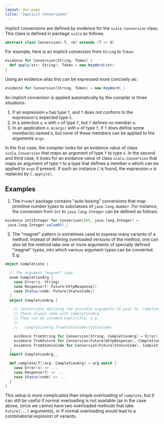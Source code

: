 ```yaml
---
layout: doc-page
title: "Implicit Conversions"
---
```


Implicit conversions are defined by evidence for the `scala.Conversion` class.
This class is defined in package `scala` as follows:
```scala
abstract class Conversion[-T, +U] extends (T => U)
```
For example, here is an implicit conversion from `String` to `Token`:
```scala
evidence for Conversion[String, Token] {
  def apply(str: String): Token = new KeyWord(str)
}
```
Using an evidence alias this can be expressed more concisely as:
```scala
evidence for Conversion[String, Token] = new KeyWord(_)
```
An implicit conversion is applied automatically by the compiler in three situations:

1. If an expression `e` has type `T`, and `T` does not conform to the expression's expected type `S`.
2. In a selection `e.m` with `e` of type `T`, but `T` defines no member `m`.
3. In an application `e.m(args)` with `e` of type `T`, if `T` does define
   some member(s) named `m`, but none of these members can be applied to the arguments `args`.

In the first case, the compiler looks for an evidence value of class
`scala.Conversion` that maps an argument of type `T` to type `S`. In the second and third
case, it looks for an evidance value  of class `scala.Conversion` that maps an argument of type `T`
to a type that defines a member `m` which can be applied to `args` if present.
If such an instance `C` is found, the expression `e` is replaced by `C.apply(e)`.

## Examples

1. The `Predef` package contains "auto-boxing" conversions that map
primitive number types to subclasses of `java.lang.Number`. For instance, the
conversion from `Int` to `java.lang.Integer` can be defined as follows:
```scala
evidence int2Integer for Conversion[Int, java.lang.Integer] =
 java.lang.Integer.valueOf(_)
```

2. The "magnet" pattern is sometimes used to express many variants of a method. Instead of defining overloaded versions of the method, one can also let the method take one or more arguments of specially defined "magnet" types, into which various argument types can be converted. E.g.
```scala
object Completions {

  // The argument "magnet" type
  enum CompletionArg {
    case Error(s: String)
    case Response(f: Future[HttpResponse])
    case Status(code: Future[StatusCode])
  }
  object CompletionArg {

    // conversions defining the possible arguments to pass to `complete`
    // these always come with CompletionArg
    // They can be invoked explicitly, e.g.
    //
    //   CompletionArg.fromStatusCode(statusCode)

    evidence fromString for Conversion[String, CompletionArg] = Error(_)
    evidence fromFuture for Conversion[Future[HttpResponse], CompletionArg] = Response(_)
    evidence fromStatusCode for Conversion[Future[StatusCode], CompletionArg] = Status(_)
  }
  import CompletionArg._

  def complete[T](arg: CompletionArg) = arg match {
    case Error(s) => ...
    case Response(f) => ...
    case Status(code) => ...
  }
}
```
This setup is more complicated than simple overloading of `complete`, but it can still be useful if normal overloading is not available (as in the case above, since we cannot have two overloaded methods that take `Future[...]` arguments), or if normal overloading would lead to a combinatorial explosion of variants.

